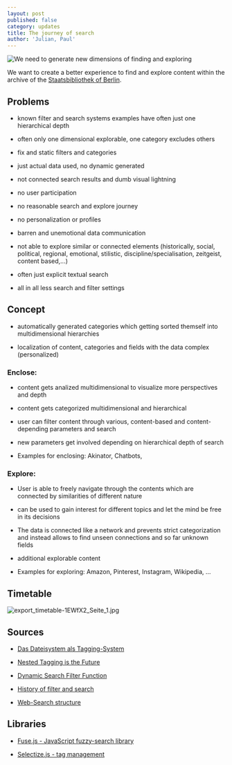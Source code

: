 ```yaml
---
layout: post
published: false
category: updates
title: The journey of search
author: 'Julian, Paul'
---
```

![We need to generate new dimensions of finding and exploring]({{site.baseurl}}/assets/Artboard.png)

We want to create a better experience to find and explore content within the archive of the [Staatsbibliothek of Berlin](http://digital.staatsbibliothek-berlin.de/).


## Problems

- known filter and search systems examples have often just one hierarchical depth

- often only one dimensional explorable, one category excludes others

- fix and static filters and categories

- just actual data used, no dynamic generated

- not connected search results and dumb visual lightning

- no user participation

- no reasonable search and explore journey

- no personalization or profiles

- barren and unemotional data communication

- not able to explore similar or connected elements (historically, social, political, regional, emotional, stilistic, discipline/specialisation, zeitgeist, content based,...)

- often just explicit textual search

- all in all less search and filter settings


## Concept

- automatically generated categories which getting sorted themself into multidimensional hierarchies

- localization of content, categories and fields with the data complex (personalized)

### Enclose:

- content gets analized multidimensional to visualize more perspectives and depth

- content gets categorized multidimensional and hierarchical

- user can filter content through various, content-based and content-depending parameters and search

- new parameters get involved depending on hierarchical depth of search

- Examples for enclosing: Akinator, Chatbots,

### Explore:

- User is able to freely navigate through the contents which are connected by similarities of different nature

- can be used to gain interest for different topics and let the mind be free in its decisions

- The data is connected like a network and prevents strict categorization and instead allows to find unseen connections and so far unknown fields

- additional explorable content

- Examples for exploring: Amazon, Pinterest, Instagram, Wikipedia, ...


## Timetable

![export_timetable-1EWfX2_Seite_1.jpg]({{site.baseurl}}/assets/export_timetable-1EWfX2_Seite_1.jpg)

 
## Sources

- [Das Dateisystem als Tagging-System](http://www.jbusse.de/traktate/pim_kiss(de).html)

- [Nested Tagging is the Future](https://matthopkins.com/technology/nested-tagging-future/)

- [Dynamic Search Filter Function](https://datatables.net/forums/discussion/24173/dynamic-search-filter-function)

- [History of filter and search](https://www.audiencebloom.com/the-evolution-of-semantic-search-in-2016/)

- [Web-Search structure](https://image.slidesharecdn.com/talk-150419105636-conversion-gate02/95/efficient-query-processing-in-web-search-engines-4-638.jpg?cb=1429758870)


## Libraries

- [Fuse.js - JavaScript fuzzy-search library](http://fusejs.io/)

- [Selectize.js - tag management](https://selectize.github.io/selectize.js/)
